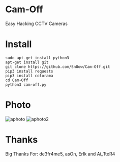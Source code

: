 # Cam-Off
Easy Hacking CCTV Cameras
# Install
```
sudo apt-get install python3
apt-get install git
git clone https://github.com/Sn8ow/Cam-Off.git
pip3 install requests
pip3 install colorama
cd Cam-Off
python3 cam-off.py
```
# Photo
![aphoto](https://user-images.githubusercontent.com/80784394/113880791-1791a980-97bc-11eb-82ae-6dd00f39e12c.png)
![aphoto2](https://user-images.githubusercontent.com/80784394/113880806-1a8c9a00-97bc-11eb-9854-42ec05221a99.png)

# Thanks
Big Thanks For: de3fr4me5, asOn, ErIk and Ai_TteR4
